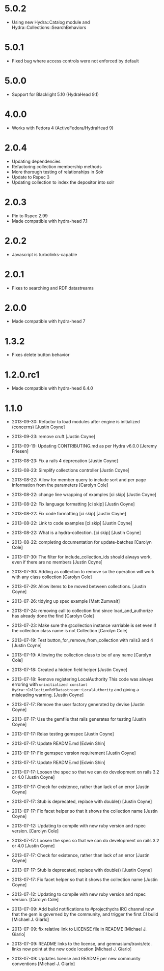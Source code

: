 # 5.0.2

* Using new Hydra::Catalog module and Hydra::Collections::SearchBehaviors

# 5.0.1

* Fixed bug where access controls were not enforced by default

# 5.0.0

* Support for Blacklight 5.10 (HydraHead 9.1)

# 4.0.0

* Works with Fedora 4 (ActiveFedora/HydraHead 9)

# 2.0.4

* Updating dependencies
* Refactoring collection membership methods
* More thorough testing of relationships in Solr
* Update to Rspec 3
* Updating collection to index the depositor into solr

# 2.0.3

* Pin to Rspec 2.99
* Made compatible with hydra-head 7.1

# 2.0.2

* Javascript is turbolinks-capable

# 2.0.1

* Fixes to searching and RDF datastreams

# 2.0.0

* Made compatible with hydra-head 7

# 1.3.2

* Fixes delete button behavior

# 1.2.0.rc1

* Made compatible with hydra-head 6.4.0

# 1.1.0

* 2013-09-30: Refactor to load modules after engine is initialized (concerns)
[Justin Coyne]

* 2013-09-23: remove cruft [Justin Coyne]

* 2013-09-19: Updating CONTRIBUTING.md as per Hydra v6.0.0 [Jeremy Friesen]

* 2013-08-23: Fix a rails 4 deprecation [Justin Coyne]

* 2013-08-23: Simplify collections controller [Justin Coyne]

* 2013-08-22: Allow for member query to include sort and per page information
from the parameters [Carolyn Cole]

* 2013-08-22: change line wrapping of examples [ci skip] [Justin Coyne]

* 2013-08-22: Fix language formatting [ci skip] [Justin Coyne]

* 2013-08-22: Fix code formatting [ci skip] [Justin Coyne]

* 2013-08-22: Link to code examples [ci skip] [Justin Coyne]

* 2013-08-22: What is a hydra-collection. [ci skip] [Justin Coyne]

* 2013-08-22: completing documentation for update-batches [Carolyn Cole]

* 2013-07-30: The filter for include_collection_ids should always work, even if
there are no members [Justin Coyne]

* 2013-07-30: Adding as collection to remove so the operation will work with any
class collection [Carolyn Cole]

* 2013-07-29: Allow items to be moved between collections. [Justin Coyne]

* 2013-07-26: tidying up spec example [Matt Zumwalt]

* 2013-07-24: removing call to collection find since load_and_authorize has
already done the find [Carolyn Cole]

* 2013-07-23: Make sure the @collection instance varriable is set even if the
collection class name is not Collection [Carolyn Cole]

* 2013-07-19: Test button_for_remove_from_collection with rails3 and 4 [Justin
Coyne]

* 2013-07-19: Allowing the collection class to be of any name [Carolyn Cole]

* 2013-07-18: Created a hidden field helper [Justin Coyne]

* 2013-07-18: Remove registering LocalAuthority This code was always erroring
with `uninitialized constant Hydra::CollectionRdfDatastream::LocalAuthority`
and giving a misleading warning. [Justin Coyne]

* 2013-07-17: Remove the user factory generated by devise [Justin Coyne]

* 2013-07-17: Use the gemfile that rails generates for testing [Justin Coyne]

* 2013-07-17: Relax testing gemspec [Justin Coyne]

* 2013-07-17: Update README.md [Edwin Shin]

* 2013-07-17: Fix gemspec version requirement [Justin Coyne]

* 2013-07-17: Update README.md [Edwin Shin]

* 2013-07-17: Loosen the spec so that we can do development on rails 3.2 or 4.0
[Justin Coyne]

* 2013-07-17: Check for existence, rather than lack of an error [Justin Coyne]

* 2013-07-17: Stub is deprecated, replace with double() [Justin Coyne]

* 2013-07-17: Fix facet helper so that it shows the collection name [Justin
Coyne]

* 2013-07-12: Updating to compile with new ruby version and rspec version.
[Carolyn Cole]

* 2013-07-17: Loosen the spec so that we can do development on rails 3.2 or 4.0
[Justin Coyne]

* 2013-07-17: Check for existence, rather than lack of an error [Justin Coyne]

* 2013-07-17: Stub is deprecated, replace with double() [Justin Coyne]

* 2013-07-17: Fix facet helper so that it shows the collection name [Justin
Coyne]

* 2013-07-12: Updating to compile with new ruby version and rspec version.
[Carolyn Cole]

* 2013-07-09: Add build notifications to #projecthydra IRC channel now that the
gem is governed by the community, and trigger the first CI build [Michael J.
Giarlo]

* 2013-07-09: fix relative link to LICENSE file in README [Michael J. Giarlo]

* 2013-07-09: README links to the license, and gemnasium/travis/etc. links now
point at the new code location [Michael J. Giarlo]

* 2013-07-09: Updates license and README per new community conventions [Michael
J. Giarlo]
